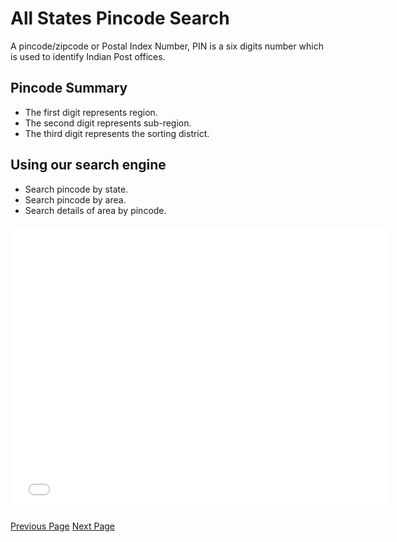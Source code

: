 # All States Pincode Search
A pincode/zipcode or Postal Index Number, PIN is a six digits number which is used to identify Indian Post offices.

## Pincode Summary
   * The first digit represents region.
   * The second digit represents sub-region.
   * The third digit represents the sorting district.

## Using our search engine
   * Search pincode by state.
   * Search pincode by area.
   * Search details of area by pincode.

<iframe style="margin:5px;" frameborder="0" scrolling="0" width="600px;" height="450px;" src="../pincode/src/pincode_searchall.htm"></iframe>


[Previous Page](../pincode/index.md) [Next Page](../pincode/pincode_andaman.md) 
